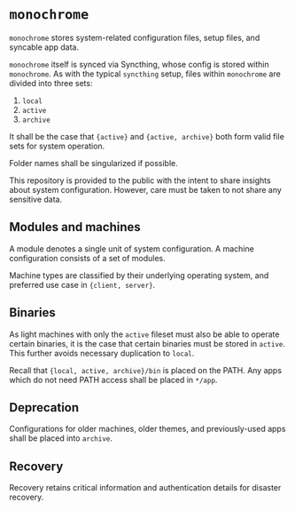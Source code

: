 # `monochrome`

`monochrome` stores system-related configuration files, setup files, and syncable app data.

`monochrome` itself is synced via Syncthing, whose config is stored within `monochrome`. As with the typical `syncthing` setup, files within `monochrome` are divided into three sets:

1. `local`
2. `active`
3. `archive`

It shall be the case that `{active}` and `{active, archive}` both form valid file sets for system operation.

Folder names shall be singularized if possible.

This repository is provided to the public with the intent to share insights about system configuration. However, care must be taken to not share any sensitive data.

## Modules and machines

A module denotes a single unit of system configuration. A machine configuration consists of a set of modules.

Machine types are classified by their underlying operating system, and preferred use case in `{client, server}`.

## Binaries

As light machines with only the `active` fileset must also be able to operate certain binaries, it is the case that certain binaries must be stored in `active`. This further avoids necessary duplication to `local`.

Recall that `{local, active, archive}/bin` is placed on the PATH. Any apps which do not need PATH access shall be placed in `*/app`.

## Deprecation

Configurations for older machines, older themes, and previously-used apps shall be placed into `archive`.

## Recovery

Recovery retains critical information and authentication details for disaster recovery.
